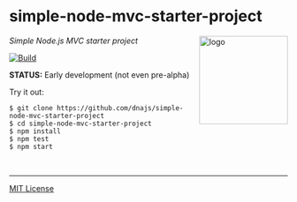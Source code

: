 # simple-node-mvc-starter-project
<img src=https://dnajs.org/graphics/dnajs-logo.png align=right width=160 alt=logo>

_Simple Node.js MVC starter project_

[![Build](https://github.com/dnajs/simple-node-mvc-starter-project/workflows/build/badge.svg)](https://github.com/dnajs/simple-node-mvc-starter-project/actions?query=workflow%3Abuild)

**STATUS:** Early development (not even pre-alpha)

Try it out:

```
$ git clone https://github.com/dnajs/simple-node-mvc-starter-project
$ cd simple-node-mvc-starter-project
$ npm install
$ npm test
$ npm start
```

<br>

---
[MIT License](LICENSE.txt)
